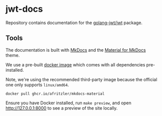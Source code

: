 # jwt-docs

Repository contains documentation for the [golang-jwt/jwt](https://github.com/golang-jwt/jwt)
package.

## Tools

The documentation is built with [MkDocs](https://www.mkdocs.org/) and the
[Material for MkDocs](https://squidfunk.github.io/mkdocs-material) theme.

We use a pre-built
[docker image](https://squidfunk.github.io/mkdocs-material/getting-started/#with-docker) which comes
with all dependencies pre-installed.

Note, we're using the recommended third-party image because the official one only supports
`linux/amd64`.

```
docker pull ghcr.io/afritzler/mkdocs-material
```

Ensure you have Docker installed, run `make preview`, and open http://127.0.0.1:8000 to see a
preview of the site locally.
